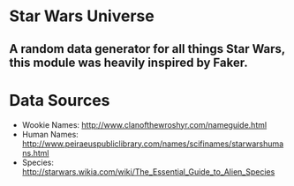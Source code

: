 Star Wars Universe
==================
A random data generator for all things Star Wars, this module was heavily inspired by Faker.
-------------------------------------------------------------------------------------------




Data Sources
===========
- Wookie Names: http://www.clanofthewroshyr.com/nameguide.html
- Human Names: http://www.peiraeuspubliclibrary.com/names/scifinames/starwarshumans.html
- Species: http://starwars.wikia.com/wiki/The_Essential_Guide_to_Alien_Species